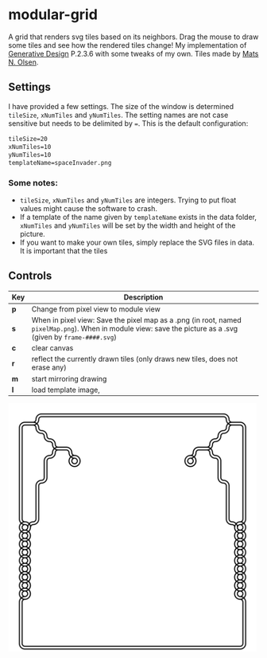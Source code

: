 # modular-grid
A grid that renders svg tiles based on its neighbors. Drag the mouse to draw some tiles and see how the rendered tiles change!
My implementation of [Generative Design](http://www.generative-gestaltung.de/2/) P.2.3.6 with some tweaks of my own. Tiles made by [Mats N. Olsen](https://www.instagram.com/claystation2/).

## Settings
I have provided a few settings. The size of the window is determined `tileSize`, `xNumTiles` and `yNumTiles`. The setting names are not case sensitive but needs to be delimited by `=`. This is the default configuration:
```
tileSize=20
xNumTiles=10
yNumTiles=10
templateName=spaceInvader.png
```
### **Some notes:**
* `tileSize`, `xNumTiles` and `yNumTiles` are integers. Trying to put float values might cause the software to crash.
* If a template of the name given by `templateName` exists in the data folder, `xNumTiles` and `yNumTiles` will be set by the width and height of the picture.
* If you want to make your own tiles, simply replace the SVG files in data. It is important that the tiles 
## Controls
| Key | Description |
--- | --- |
**p** | Change from pixel view to module view
**s** | When in pixel view: Save the pixel map as a .png (in root, named `pixelMap.png`). When in module view: save the picture as a .svg (given by `frame-####.svg`)
**c** | clear canvas
**r** | reflect the currently drawn tiles (only draws new tiles, does not erase any)
**m** | start mirroring drawing
**l** | load template image,

<img src="./frame-1245.svg" width=500>